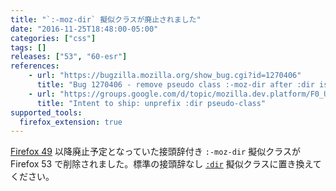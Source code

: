 ```yaml
---
title: "`:-moz-dir` 擬似クラスが廃止されました"
date: "2016-11-25T18:48:00-05:00"
categories: ["css"]
tags: []
releases: ["53", "60-esr"]
references:
    - url: "https://bugzilla.mozilla.org/show_bug.cgi?id=1270406"
      title: "Bug 1270406 - remove pseudo class :-moz-dir after :dir is shipped"
    - url: "https://groups.google.com/d/topic/mozilla.dev.platform/F0_UbXAfB_4/discussion"
      title: "Intent to ship: unprefix :dir pseudo-class"
supported_tools:
  firefox_extension: true
---
```

[Firefox 49](https://www.fxsitecompat.dev/ja/docs/2016/dir-css-pseudo-class-has-been-unprefixed/) 以降廃止予定となっていた接頭辞付き `:-moz-dir` 擬似クラスが Firefox 53 で削除されました。標準の接頭辞なし [`:dir`](https://developer.mozilla.org/docs/Web/CSS/:dir) 擬似クラスに置き換えてください。
